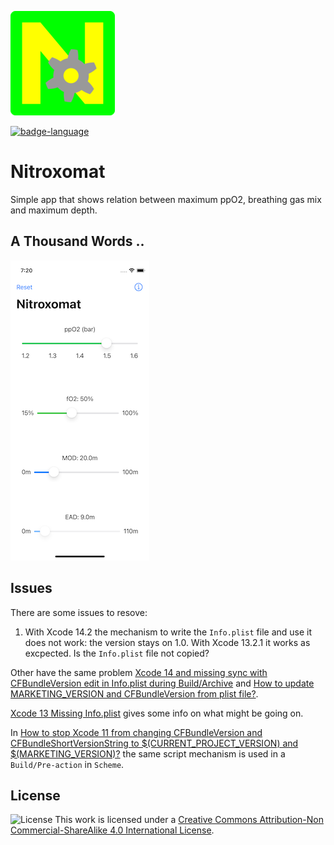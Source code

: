 ![Nitroxomat][Nitroxomat-logo]

[![badge-language]][swift.org]

# Nitroxomat

Simple app that shows relation between maximum ppO2, breathing gas mix
and maximum depth.


## A Thousand Words ..

![Nitroxomat Screenshot](images/screenshot-222x480.png "Nitroxomat Screenshot")


## Issues

There are some issues to resove:
1. With Xcode 14.2 the mechanism to write the `Info.plist` file and
   use it does not work: the version stays on 1.0. With Xcode 13.2.1
   it works as excpected. Is the `Info.plist` file not copied?

Other have the same problem [Xcode 14 and missing sync with
CFBundleVersion edit in Info.plist during
Build/Archive](https://stackoverflow.com/questions/73906151/xcode-14-and-missing-sync-with-cfbundleversion-edit-in-info-plist-during-build-a)
and [How to update MARKETING_VERSION and CFBundleVersion from plist
file?](https://stackoverflow.com/questions/73630297/how-to-update-marketing-version-and-cfbundleversion-from-plist-file).

[Xcode 13 Missing Info.plist](https://useyourloaf.com/blog/xcode-13-missing-info.plist/) gives some info on what might be going on.

In [How to stop Xcode 11 from changing CFBundleVersion and
CFBundleShortVersionString to $(CURRENT_PROJECT_VERSION) and
$(MARKETING_VERSION)?](https://stackoverflow.com/questions/58235419/how-to-stop-xcode-11-from-changing-cfbundleversion-and-cfbundleshortversionstrin)
the same script mechanism is used in a `Build/Pre-action` in `Scheme`.


## License

![License](https://i.creativecommons.org/l/by-nc-sa/4.0/88x31.png)
This work is licensed under a [Creative Commons Attribution-Non Commercial-ShareAlike 4.0 International License](http://creativecommons.org/licenses/by-nc-sa/4.0/).

[Nitroxomat-logo]: https://raw.githubusercontent.com/borisboesler/Nitroxomat/main/ReadMeImages/Nitroxomat-logo.png

[swift.org]: https://swift.org/
[license]: http://creativecommons.org/licenses/by-nc-sa/4.0/


[badge-language]: https://img.shields.io/badge/Swift-4.x%20%7C%205.x-orange.svg?style=flat

